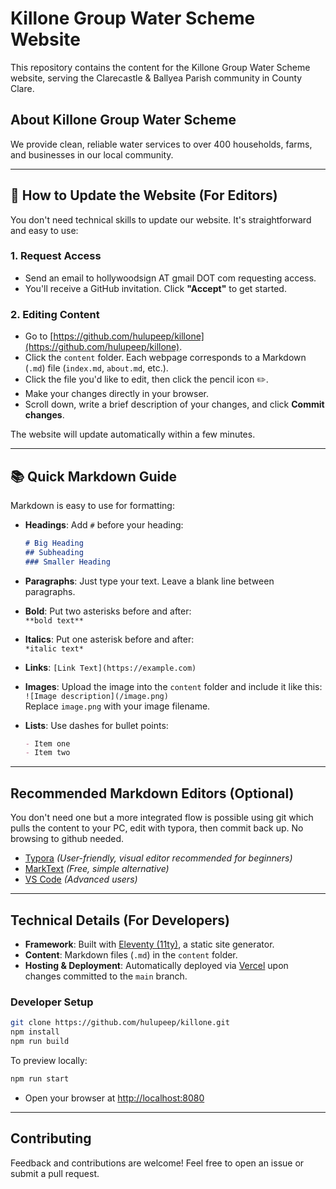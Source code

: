 # Killone Group Water Scheme Website

This repository contains the content for the Killone Group Water Scheme website, serving the Clarecastle & Ballyea Parish community in County Clare.

## About Killone Group Water Scheme

We provide clean, reliable water services to over 400 households, farms, and businesses in our local community.

---

## 🎉 How to Update the Website (For Editors)

You don't need technical skills to update our website. It's straightforward and easy to use:

### 1. Request Access
- Send an email to hollywoodsign AT gmail DOT com requesting access.
- You'll receive a GitHub invitation. Click **"Accept"** to get started.

### 2. Editing Content
- Go to [https://github.com/hulupeep/killone](https://github.com/hulupeep/killone).
- Click the `content` folder. Each webpage corresponds to a Markdown (`.md`) file (`index.md`, `about.md`, etc.).
- Click the file you'd like to edit, then click the pencil icon ✏️.
- Make your changes directly in your browser.
- Scroll down, write a brief description of your changes, and click **Commit changes**.

The website will update automatically within a few minutes.

---

## 📚 Quick Markdown Guide

Markdown is easy to use for formatting:

- **Headings**: Add `#` before your heading:
  ```markdown
  # Big Heading
  ## Subheading
  ### Smaller Heading
  ```

- **Paragraphs**: Just type your text. Leave a blank line between paragraphs.

- **Bold**: Put two asterisks before and after:  
  `**bold text**`

- **Italics**: Put one asterisk before and after:  
  `*italic text*`

- **Links**:
  `[Link Text](https://example.com)`

- **Images**:
  Upload the image into the `content` folder and include it like this:  
  `![Image description](/image.png)`  
  Replace `image.png` with your image filename.

- **Lists**: Use dashes for bullet points:
  ```markdown
  - Item one
  - Item two
  ```

---

## Recommended Markdown Editors (Optional)
You don't need one but a more integrated flow is possible using git which pulls the content to your PC, edit with typora, then commit back up. No browsing to github needed.

- [Typora](https://typora.io) *(User-friendly, visual editor recommended for beginners)*
- [MarkText](https://marktext.app) *(Free, simple alternative)*
- [VS Code](https://code.visualstudio.com) *(Advanced users)*

---

## Technical Details (For Developers)

- **Framework**: Built with [Eleventy (11ty)](https://11ty.dev/), a static site generator.
- **Content**: Markdown files (`.md`) in the `content` folder.
- **Hosting & Deployment**: Automatically deployed via [Vercel](https://vercel.com) upon changes committed to the `main` branch.

### Developer Setup

```bash
git clone https://github.com/hulupeep/killone.git
npm install
npm run build
```

To preview locally:
```bash
npm run start
```

- Open your browser at [http://localhost:8080](http://localhost:8080)

---

## Contributing

Feedback and contributions are welcome! Feel free to open an issue or submit a pull request.

